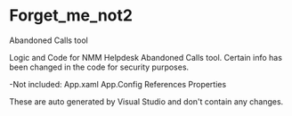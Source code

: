 # Forget_me_not2
Abandoned Calls tool

Logic and Code for NMM Helpdesk Abandoned Calls tool. Certain info has been changed in the code for security purposes.

-Not included:
App.xaml
App.Config
References
Properties

These are auto generated by Visual Studio and don't contain any changes.
